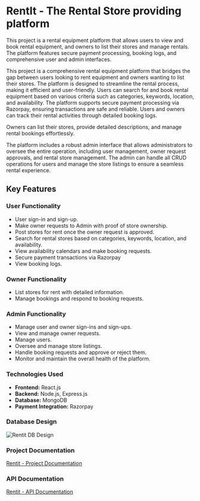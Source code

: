 # RentIt - The Rental Store providing platform
This project is a rental equipment platform that allows users to view and book rental equipment, and owners to list their stores and manage rentals. The platform features secure payment processing, booking logs, and comprehensive user and admin interfaces.

This project is a comprehensive rental equipment platform that bridges the gap between users looking to rent equipment and owners wanting to list their stores. The platform is designed to streamline the rental process, making it efficient and user-friendly. Users can search for and book rental equipment based on various criteria such as categories, keywords, location, and availability. The platform supports secure payment processing via Razorpay, ensuring transactions are safe and reliable. Users and owners can track their rental activities through detailed booking logs.

Owners can list their stores, provide detailed descriptions, and manage rental bookings effortlessly. 

The platform includes a robust admin interface that allows administrators to oversee the entire operation, including user management, owner request approvals, and rental store management. The admin can handle all CRUD operations for users and manage the store listings to ensure a seamless rental experience.

## Key Features

### **User Functionality**

- User sign-in and sign-up.
- Make owner requests to Admin with proof of store ownership.
- Post stores for rent once the owner request is approved.
- Search for rental stores based on categories, keywords, location, and availability.
- View availability calendars and make booking requests.
- Secure payment transactions via Razorpay
- View booking logs.

### **Owner Functionality**

- List stores for rent with detailed information.
- Manage bookings and respond to booking requests.

### **Admin Functionality**

- Manage user and owner sign-ins and sign-ups.
- View and manage owner requests.
- Manage users.
- Oversee and manage store listings.
- Handle booking requests and approve or reject them.
- Monitor and maintain the overall health of the platform.

### **Technologies Used**

- **Frontend:** React.js
- **Backend:** Node.js, Express.js
- **Database:** MongoDB
- **Payment Integration:** Razorpay

### **Database Design**
![Rentit DB Design](https://github.com/santhosh404/RentIt-backend/assets/72611988/3b47eed8-348e-4344-a14d-9a42a4827060)

### **Project Documentation**

[Rentit - Project Documentation](https://mongodb-task.notion.site/RentIt-Project-Documentation-19a441c3bc284ea7a7f4f4d94a1a3cab?pvs=4)


### **API Documentation**

[Rentit - API Documentation](https://documenter.getpostman.com/view/19527033/2sA3XY7y8W)
